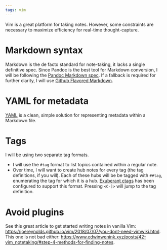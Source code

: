```yaml
---
tags: vim
---
```


Vim is a great platform for taking notes. However, some constraints are necessary to maximize efficiency for real-time thought-capture.

# Markdown syntax

Markdown is the de facto standard for note-taking, it lacks a single definitive spec. Since Pandoc is the best tool for Markdown conversion, I will be following the [Pandoc Markdown spec](https://pandoc.org/MANUAL.html#pandocs-markdown). If a fallback is required for further clarity, I will use [Github Flavored Markdown](https://github.github.com/gfm).

# YAML for metadata

[YAML](https://yaml.org) is a clean, simple solution for representing metadata within a Markdown file.

# Tags

I will be using two separate tag formats.

- I will use the `#tag` format to list topics contained within a regular note.
- Over time, I will want to create hub notes for every tag (the tag definitions, if you will). Each of these hubs will be be tagged with `##tag`, enumerating the tag for which it is a hub. [Exuberant ctags](https://ctags.sourceforge.net) has been configured to support this format. Pressing `<C-]>` will jump to the tag definition.

# Avoid plugins

See this great article to get started writing notes in vanilla Vim: <https://joereynolds.github.io/vim/2018/07/07/you-dont-need-vimwiki.html>. This one is not bad either: <https://www.edwinwenink.xyz/posts/42-vim_notetaking/#step-4-methods-for-finding-notes>.
